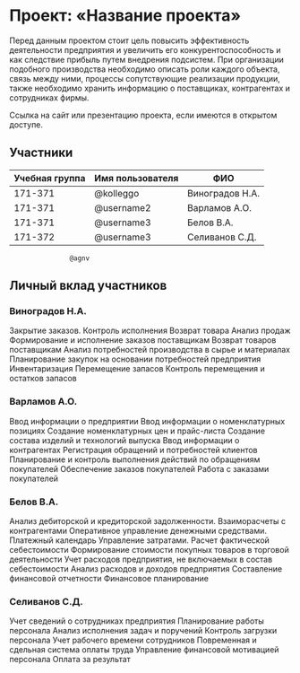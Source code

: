 # Проект: «Название проекта»

Перед данным проектом стоит цель повысить эффективность
деятельности предприятия и увеличить его конкурентоспособность
и как следствие прибыль путем внедрения подсистем. При
организации подобного производства необходимо описать роли
каждого объекта, связь между ними, процессы сопутствующие
реализации продукции, также необходимо хранить информацию о
поставщиках, контрагентах и сотрудниках фирмы.

Ссылка на сайт или презентацию проекта, если имеются в открытом доступе.

## Участники

| Учебная группа | Имя пользователя | ФИО                      |
|----------------|------------------|--------------------------|
| 171-371        | @kolleggo        | Виноградов Н.А.          |
| 171-371        | @username2       | Варламов А.О.            |
| 171-371        | @username3       | Белов В.А.               |
| 171-372        | @username3       | Селиванов С.Д.           |
                   @agnv

## Личный вклад участников

### Виноградов Н.А.

Закрытие заказов. Контроль исполнения
Возврат товара
Анализ продаж
Формирование и исполнение заказов поставщикам
Возврат товаров поставщикам
Анализ потребностей производства в сырье и
материалах
Планирование закупок на основании потребностей
предприятия
Инвентаризация
Перемещение запасов
Контроль перемещения и остатков запасов

### Варламов А.О.

Ввод информации о предприятии
Ввод информации о номенклатурных
позициях
Создание номенклатурных цен и прайс-листа
Создание состава изделий и технологий
выпуска
Ввод информации о контрагентах
Регистрация обращений и потребностей
клиентов
Планирование и контроль выполнения
действий по обращениям покупателей
Обеспечение заказов покупателей
Работа с заказами покупателей

### Белов В.А.

Анализ дебиторской и кредиторской задолженности.
Взаиморасчеты с контрагентами
Оперативное управление денежными средствами.
Платежный календарь
Управление затратами.
Расчет фактической себестоимости
Формирование стоимости покупных товаров в торговой
деятельности
Учет расходов предприятия, не включаемых в состав
себестоимости
Анализ расходов и доходов предприятия
Составление финансовой отчетности
Финансовое планирование

### Селиванов С.Д.

Учет сведений о сотрудниках предприятия
Планирование работы персонала
Анализ исполнения задач и поручений
Контроль загрузки персонала
Учет рабочего времени сотрудников
Повременная и сдельная система оплаты труда
Управление финансовой мотивацией персонала
Оплата за результат
